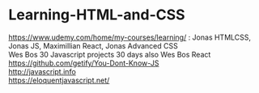 # Learning-HTML-and-CSS

https://www.udemy.com/home/my-courses/learning/ : Jonas HTMLCSS, Jonas JS, Maximillian React, Jonas Advanced CSS  
Wes Bos 30 Javascript projects 30 days  also Wes Bos React
https://github.com/getify/You-Dont-Know-JS  
http://javascript.info  
https://eloquentjavascript.net/  

